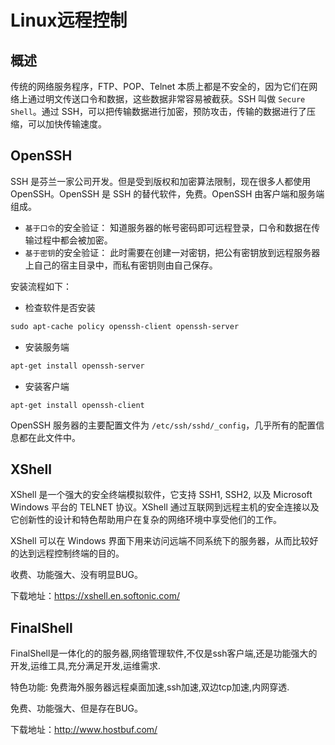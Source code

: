 # Linux远程控制

## 概述
传统的网络服务程序，FTP、POP、Telnet 本质上都是不安全的，因为它们在网络上通过明文传送口令和数据，这些数据非常容易被截获。SSH 叫做 `Secure Shell`。通过 SSH，可以把传输数据进行加密，预防攻击，传输的数据进行了压缩，可以加快传输速度。

## OpenSSH

SSH 是芬兰一家公司开发。但是受到版权和加密算法限制，现在很多人都使用 OpenSSH。OpenSSH 是 SSH 的替代软件，免费。OpenSSH 由客户端和服务端组成。
- `基于口令`的安全验证： 知道服务器的帐号密码即可远程登录，口令和数据在传输过程中都会被加密。
- `基于密钥`的安全验证： 此时需要在创建一对密钥，把公有密钥放到远程服务器上自己的宿主目录中，而私有密钥则由自己保存。

安装流程如下：
- 检查软件是否安装
``` css
sudo apt-cache policy openssh-client openssh-server
```
- 安装服务端
``` css
apt-get install openssh-server
```
- 安装客户端
```
apt-get install openssh-client
```

OpenSSH 服务器的主要配置文件为 `/etc/ssh/sshd/_config`，几乎所有的配置信息都在此文件中。

## XShell

XShell 是一个强大的安全终端模拟软件，它支持 SSH1, SSH2, 以及 Microsoft Windows 平台的 TELNET 协议。XShell 通过互联网到远程主机的安全连接以及它创新性的设计和特色帮助用户在复杂的网络环境中享受他们的工作。

XShell 可以在 Windows 界面下用来访问远端不同系统下的服务器，从而比较好的达到远程控制终端的目的。

收费、功能强大、没有明显BUG。

下载地址：https://xshell.en.softonic.com/

## FinalShell

FinalShell是一体化的的服务器,网络管理软件,不仅是ssh客户端,还是功能强大的开发,运维工具,充分满足开发,运维需求. 

特色功能: 
免费海外服务器远程桌面加速,ssh加速,双边tcp加速,内网穿透.

免费、功能强大、但是存在BUG。

下载地址：http://www.hostbuf.com/